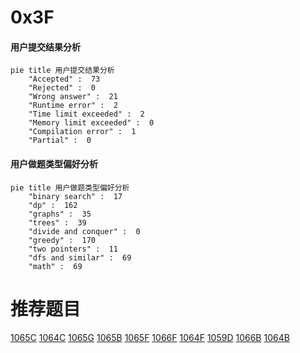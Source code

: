 # 0x3F

<!-- tabs:start -->



#### **用户提交结果分析**

```mermaid
pie title 用户提交结果分析
    "Accepted" :  73
    "Rejected" :  0
    "Wrong answer" :  21
    "Runtime error" :  2
    "Time limit exceeded" :  2
    "Memory limit exceeded" :  0
    "Compilation error" :  1
    "Partial" :  0
```

#### **用户做题类型偏好分析**

```mermaid
pie title 用户做题类型偏好分析
    "binary search" :  17
    "dp" :  162
    "graphs" :  35
    "trees" :  39
    "divide and conquer" :  0
    "greedy" :  170
    "two pointers" :  11
    "dfs and similar" :  69
    "math" :  69
```



<!-- tabs:end -->
# 推荐题目
[1065C](https://codeforces.com/contest/1065/problem/C)
[1064C](https://codeforces.com/contest/1064/problem/C)
[1065G](https://codeforces.com/contest/1065/problem/G)
[1065B](https://codeforces.com/contest/1065/problem/B)
[1065F](https://codeforces.com/contest/1065/problem/F)
[1066F](https://codeforces.com/contest/1066/problem/F)
[1064F](https://codeforces.com/contest/1064/problem/F)
[1059D](https://codeforces.com/contest/1059/problem/D)
[1066B](https://codeforces.com/contest/1066/problem/B)
[1064B](https://codeforces.com/contest/1064/problem/B)
